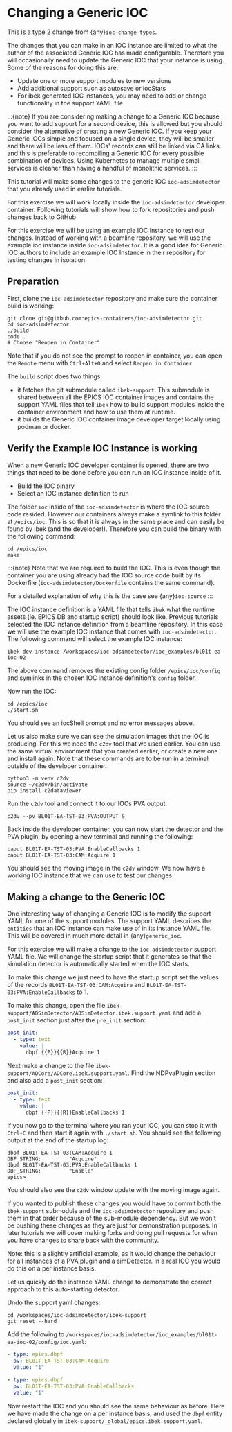 # Changing a Generic IOC

This is a type 2 change from {any}`ioc-change-types`.

The changes that you can make in an IOC instance are limited to what
the author of the associated Generic IOC has made configurable.
Therefore you will
occasionally need to update the Generic IOC that your instance is using.
Some of the reasons for doing this are:

- Update one or more support modules to new versions
- Add additional support such as autosave or iocStats
- For ibek generated IOC instances, you may need to add or change functionality
  in the support YAML file.

:::{note}
If you are considering making a change to a Generic IOC because you
want to add support for a second device, this is allowed but you should
consider the alternative of creating a new Generic IOC.
If you keep your Generic IOCs simple and focused on a single device, they
will be smaller and there will be less of them. IOCs' records can still be
linked via CA links and this is preferable to recompiling a Generic IOC
for every possible combination of devices. Using Kubernetes to
manage multiple small services is cleaner than having a handful of
monolithic services.
:::

This tutorial will make some changes to the generic IOC `ioc-adsimdetector`
that you already used in earlier tutorials.

For this exercise we will work locally inside the `ioc-adsimdetector`
developer container. Following tutorials will show how to fork repositories
and push changes back to GitHub

For this exercise we will be using an example IOC Instance to test our changes.
Instead of working with a beamline repository, we will use the example ioc instance
inside `ioc-adsimdetector`. It is a good idea for Generic IOC authors to
include an example IOC Instance in their repository for testing changes in
isolation.

## Preparation

First, clone the `ioc-adsimdetector` repository and make sure the container
build is working:

```console
git clone git@github.com:epics-containers/ioc-adsimdetector.git
cd ioc-adsimdetector
./build
code .
# Choose "Reopen in Container"
```

Note that if you do not see the prompt to reopen in container, you can open
the `Remote` menu with `Ctrl+Alt+O` and select `Reopen in Container`.

The `build` script does two things.

- it fetches the git submodule called `ibek-support`. This submodule is shared
  between all the EPICS IOC container images and contains the support YAML files
  that tell `ibek` how to build support modules inside the container
  environment and how to use them at runtime.
- it builds the Generic IOC container image developer target locally using
  podman or docker.

## Verify the Example IOC Instance is working

When a new Generic IOC developer container is opened, there are two things
that need to be done before you can run an IOC instance inside of it.

- Build the IOC binary
- Select an IOC instance definition to run

The folder `ioc` inside of the `ioc-adsimdetector` is where the IOC source code
resided. However our containers always make a symlink to this folder at
`/epics/ioc`. This is so that it is always in the same place and can easily be
found by ibek (and the developer!). Therefore you can build the binary with the
following command:

```console
cd /epics/ioc
make
```

:::{note}
Note that we are required to build the IOC.
This is even though the container you are using already had the IOC
source code built by its Dockerfile (`ioc-adsimdetector/Dockerfile`
contains the same command).

For a detailed explanation of why this is the case see {any}`ioc-source`
:::

The IOC instance definition is a YAML file that tells `ibek` what the runtime
assets (ie. EPICS DB and startup script) should look like. Previous tutorials
selected the IOC instance definition from a beamline repository. In this case
we will use the example IOC instance that comes with `ioc-adsimdetector`. The
following command will select the example IOC instance:

```console
ibek dev instance /workspaces/ioc-adsimdetector/ioc_examples/bl01t-ea-ioc-02
```

The above command removes the existing config folder `/epics/ioc/config` and
symlinks in the chosen IOC instance definition's `config` folder.

Now run the IOC:

```console
cd /epics/ioc
./start.sh
```

You should see an iocShell prompt and no error messages above.

Let us also make sure we can see the simulation images that the IOC is
producing. For this we need the `c2dv` tool that we used earlier. You
can use the same virtual environment that you created earlier, or create
a new one and install again. Note that these commands are to be run
in a terminal outside of the developer container.

```console
python3 -m venv c2dv
source ~/c2dv/bin/activate
pip install c2dataviewer
```

Run the `c2dv` tool and connect it to our IOCs PVA output:

```console
c2dv --pv BL01T-EA-TST-03:PVA:OUTPUT &
```

Back inside the developer container, you can now start the detector and
the PVA plugin, by opening a new terminal and running the following:

```console
caput BL01T-EA-TST-03:PVA:EnableCallbacks 1
caput BL01T-EA-TST-03:CAM:Acquire 1
```

You should see the moving image in the `c2dv` window. We now have a working
IOC instance that we can use to test our changes.

## Making a change to the Generic IOC

One interesting way of changing a Generic IOC is to modify the support YAML
for one of the support modules. The support YAML describes the `entities` that
an IOC instance can make use of in its instance YAML file. This will be
covered in much more detail in {any}`generic_ioc`.

For this exercise we will make a change to the `ioc-adsimdetector` support
YAML file. We will change the startup script that it generates so that the
simulation detector is automatically started when the IOC starts.

To make this change we just need to have the startup script set the values
of the records `BL01T-EA-TST-03:CAM:Acquire` and
`BL01T-EA-TST-03:PVA:EnableCallbacks` to 1.

To make this change, open the file
`ibek-support/ADSimDetector/ADSimDetector.ibek.support.yaml`
and add a `post_init` section just after the `pre_init` section:

```yaml
post_init:
  - type: text
    value: |
      dbpf {{P}}{{R}}Acquire 1
```

Next make a change to the file `ibek-support/ADCore/ADCore.ibek.support.yaml`.
Find the NDPvaPlugin section and also add a `post_init` section:

```yaml
post_init:
  - type: text
    value: |
      dbpf {{P}}{{R}}EnableCallbacks 1
```

If you now go to the terminal where you ran your IOC, you can stop it with
`Ctrl+C` and then start it again with `./start.sh`. You should see the
following output at the end of the startup log:

```console
dbpf BL01T-EA-TST-03:CAM:Acquire 1
DBF_STRING:         "Acquire"
dbpf BL01T-EA-TST-03:PVA:EnableCallbacks 1
DBF_STRING:         "Enable"
epics>
```

You should also see the `c2dv` window update with the moving image again.

If you wanted to publish these changes you would have to commit both the
`ibek-support` submodule and the `ioc-adsimdetector` repository and push
them in that order because of the sub-module dependency. But we won't be
pushing these changes as they are just for demonstration purposes. In later
tutorials we will cover making forks and doing pull requests for when you have
changes to share back with the community.

Note: this is a slightly artificial example, as it would change the behaviour
for all instances of a PVA plugin and a simDetector. In a real IOC you would
do this on a per instance basis.

Let us quickly do the instance YAML change to demonstrate the correct approach
to this auto-starting detector.

Undo the support yaml changes:

```console
cd /workspaces/ioc-adsimdetector/ibek-support
git reset --hard
```

Add the following to
`/workspaces/ioc-adsimdetector/ioc_examples/bl01t-ea-ioc-02/config/ioc.yaml`:

```yaml
- type: epics.dbpf
  pv: BL01T-EA-TST-03:CAM:Acquire
  value: "1"

- type: epics.dbpf
  pv: BL01T-EA-TST-03:PVA:EnableCallbacks
  value: "1"
```

Now restart the IOC and you should see the same behaviour as before. Here
we have made the change on a per instance basis, and used the `dbpf` entity
declared globally in `ibek-support/_global/epics.ibek.support.yaml`.
